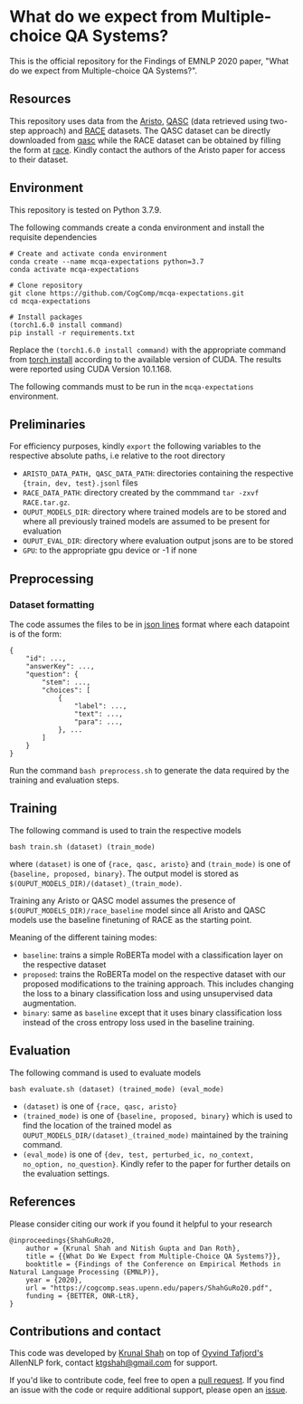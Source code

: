 # What do we expect from Multiple-choice QA Systems?
This is the official repository for the Findings of EMNLP 2020 paper, "What do we expect from Multiple-choice QA Systems?".

## Resources
This repository uses data from the [Aristo](https://arxiv.org/abs/1909.01958), [QASC](https://arxiv.org/abs/1910.11473) (data retrieved using two-step approach) and [RACE](https://arxiv.org/abs/1704.04683) datasets. The QASC dataset can be directly downloaded from [qasc](http://data.allenai.org/downloads/qasc/qasc_dataset_2step.zip) while the RACE dataset can be obtained by filling the form at [race](https://www.cs.cmu.edu/~glai1/data/race/). Kindly contact the authors of the Aristo paper for access to their dataset.

## Environment
This repository is tested on Python 3.7.9. 

The following commands create a conda environment and install the requisite dependencies
```
# Create and activate conda environment
conda create --name mcqa-expectations python=3.7
conda activate mcqa-expectations

# Clone repository
git clone https://github.com/CogComp/mcqa-expectations.git
cd mcqa-expectations

# Install packages
(torch1.6.0 install command)
pip install -r requirements.txt
```
Replace the `(torch1.6.0 install command)` with the appropriate command from [torch install](https://pytorch.org/get-started/previous-versions/) according to the available version of CUDA. The results were reported using CUDA Version 10.1.168.

The following commands must to be run in the `mcqa-expectations` environment.

## Preliminaries

For efficiency purposes, kindly `export` the following variables to the respective absolute paths, i.e relative to the root directory

- `ARISTO_DATA_PATH, QASC_DATA_PATH`: directories containing the respective `{train, dev, test}.jsonl` files
- `RACE_DATA_PATH`: directory created by the commmand `tar -zxvf RACE.tar.gz`. 
- `OUPUT_MODELS_DIR`: directory where trained models are to be stored and where all previously trained models are assumed to be present for evaluation
- `OUPUT_EVAL_DIR`: directory where evaluation output jsons are to be stored 
- `GPU`: to the appropriate gpu device or -1 if none


## Preprocessing

### Dataset formatting
The code assumes the files to be in [json lines](https://jsonlines.org) format where each datapoint is of the form:
```
{
	"id": ...,
	"answerKey": ...,
	"question": {
		"stem": ...,
		"choices": [
			{
				"label": ...,
				"text": ...,
				"para": ...,
			}, ...
		]
	}
}
```

Run the command `bash preprocess.sh` to generate the data required by the training and evaluation steps.


## Training
The following command is used to train the respective models
```
bash train.sh (dataset) (train_mode)
```
where `(dataset)` is one of `{race, qasc, aristo}` and `(train_mode)` is one of `{baseline, proposed, binary}`. The output model is stored as `$(OUPUT_MODELS_DIR)/(dataset)_(train_mode)`.

Training any Aristo or QASC model assumes the presence of `$(OUPUT_MODELS_DIR)/race_baseline` model since all Aristo and QASC models use the baseline finetuning of RACE as the starting point. 

Meaning of the different taining modes:

- `baseline`: trains a simple RoBERTa model with a classification layer on the respective dataset
- `proposed`: trains the RoBERTa model on the respective dataset with our proposed modifications to the training approach. This includes changing the loss to a binary classification loss and using unsupervised data augmentation.
- `binary`: same as `baseline` except that it uses binary classification loss instead of the cross entropy loss used in the baseline training.

## Evaluation
The following command is used to evaluate models
```
bash evaluate.sh (dataset) (trained_mode) (eval_mode)
```
- `(dataset)` is one of `{race, qasc, aristo}`
- `(trained_mode)` is one of `{baseline, proposed, binary}` which is used to find the location of the trained model as `OUPUT_MODELS_DIR/(dataset)_(trained_mode)` maintained by the training command.
- `(eval_mode)` is one of `{dev, test, perturbed_ic, no_context, no_option, no_question}`. Kindly refer to the paper for further details on the evaluation settings.

## References

Please consider citing our work if you found it helpful to your research
```
@inproceedings{ShahGuRo20,
    author = {Krunal Shah and Nitish Gupta and Dan Roth},
    title = {{What Do We Expect from Multiple-Choice QA Systems?}},
    booktitle = {Findings of the Conference on Empirical Methods in Natural Language Processing (EMNLP)},
    year = {2020},
    url = "https://cogcomp.seas.upenn.edu/papers/ShahGuRo20.pdf",
    funding = {BETTER, ONR-LtR},
}
```

## Contributions and contact
This code was developed by [Krunal Shah](https://github.com/krunal-shah) on top of [Oyvind Tafjord's](https://github.com/OyvindTafjord) AllenNLP fork, contact [ktgshah@gmail.com](ktgshah@gmail.com) for support.

If you'd like to contribute code, feel free to open a [pull request](https://github.com/CogComp/mcqa-expectations/pulls). If you find an issue with the code or require additional support, please open an [issue](https://github.com/CogComp/mcqa-expectations/issues).